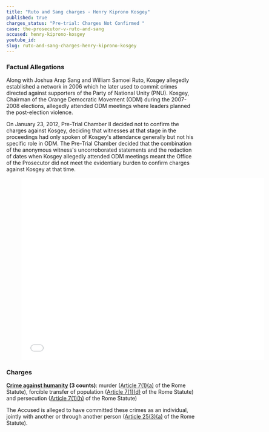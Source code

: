 ```yaml
---
title: "Ruto and Sang charges - Henry Kiprono Kosgey"
published: true
charges_status: "Pre-trial: Charges Not Confirmed "
case: the-prosecutor-v-ruto-and-sang
accused: henry-kiprono-kosgey
youtube_id:
slug: ruto-and-sang-charges-henry-kiprono-kosgey
---
```


### Factual Allegations

Along with Joshua Arap Sang and William Samoei Ruto, Kosgey allegedly established a network in 2006 which he later used to commit crimes directed against supporters of the Party of National Unity (PNU). Kosgey, Chairman of the Orange Democratic Movement (ODM) during the 2007-2008 elections, allegedly attended ODM meetings where leaders planned the post-election violence.

On January 23, 2012, Pre-Trial Chamber II <a target="_blank">decided</a> not to confirm the charges against Kosgey, deciding that witnesses at that stage in the proceedings had only spoken of Kosgey's attendance generally but not his specific role in ODM. The Pre-Trial Chamber decided that the combination of the anonymous witness's uncorroborated statements and the redaction of dates when Kosgey allegedly attended ODM meetings meant the Office of the Prosecutor did not meet the evidentiary burden to confirm charges against Kosgey at that time.

<figure data-type="video">

<iframe class="embedly-embed" src="//cdn.embedly.com/widgets/media.html?src=https%3A%2F%2Fwww.youtube.com%2Fembed%2FCQ09M8LeVJA%3Ffeature%3Doembed&amp;url=https%3A%2F%2Fwww.youtube.com%2Fwatch%3Fv%3DCQ09M8LeVJA&amp;image=https%3A%2F%2Fi.ytimg.com%2Fvi%2FCQ09M8LeVJA%2Fhqdefault.jpg&amp;key=31a2d8b5de5447f0b129e81f50af7b5b&amp;type=text%2Fhtml&amp;schema=youtube" scrolling="no" allowfullscreen="" frameborder="0" height="480" width="640"></iframe>

</figure>

### Charges

**[Crime against humanity](http://www.casematrixnetwork.org/case-m/klamberg-commentary/rome-statute/#c1171) (3 counts)**: murder ([Article 7(1)(a)](http://www.casematrixnetwork.org/cmn-knowledge-hub/klamberg-commentary/elements-of-crime/#c2286) of the Rome Statute), forcible transfer of population ([Article 7(1)(d)](http://www.casematrixnetwork.org/cmn-knowledge-hub/klamberg-commentary/elements-of-crime/#c2289) of the Rome Statute) and persecution ([Article 7(1)(h)](http://www.casematrixnetwork.org/cmn-knowledge-hub/klamberg-commentary/elements-of-crime/#c2298) of the Rome Statute)

The Accused is alleged to have committed these crimes as an individual, jointly with another or through another person ([Article 25(3)(a)](http://www.casematrixnetwork.org/case-m/klamberg-commentary/rome-statute/#c1198) of the Rome Statute).

